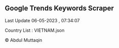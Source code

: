

## Google Trends Keywords Scraper 
 
Last Update 06-05-2023 , 07:34:07

Country List :
VIETNAM.json



© Abdul Muttaqin 
